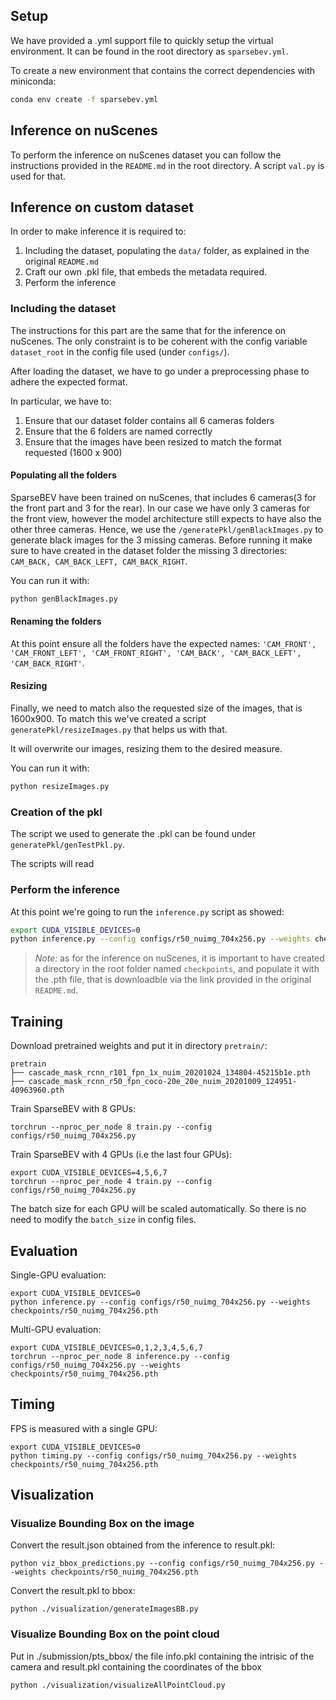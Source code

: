 ## Setup

We have provided a .yml support file to quickly setup the virtual environment. It can be found in the root directory as `sparsebev.yml`.

To create a new environment that contains the correct dependencies with miniconda:

```bash
conda env create -f sparsebev.yml
```

## Inference on nuScenes

To perform the inference on nuScenes dataset you can follow the instructions provided in the `README.md` in the root directory. A script `val.py` is used for that.

## Inference on custom dataset

In order to make inference it is required to:
1. Including the dataset, populating the `data/` folder, as explained in the original `README.md`
2. Craft our own .pkl file, that embeds the metadata required.
3. Perform the inference

### Including the dataset

The instructions for this part are the same that for the inference on nuScenes. The only constraint is to be coherent with the config variable `dataset_root` in the config file used (under `configs/`).

After loading the dataset, we have to go under a preprocessing phase to adhere the expected format.

In particular, we have to:
1. Ensure that our dataset folder contains all 6 cameras folders
2. Ensure that the 6 folders are named correctly
3. Ensure that the images have been resized to match the format requested (1600 x 900)

#### Populating all the folders

SparseBEV have been trained on nuScenes, that includes 6 cameras(3 for the front part and 3 for the rear). In our case we have only 3 cameras for the front view, however the model architecture still expects to have also the other three cameras. Hence, we use the `/generatePkl/genBlackImages.py` to generate black images for the 3 missing cameras. Before running it make sure to have created in the dataset folder the missing 3 directories: `CAM_BACK, CAM_BACK_LEFT, CAM_BACK_RIGHT`.

You can run it with:
```bash
python genBlackImages.py
```

#### Renaming the folders

At this point ensure all the folders have the expected names: `'CAM_FRONT', 'CAM_FRONT_LEFT', 'CAM_FRONT_RIGHT', 'CAM_BACK', 'CAM_BACK_LEFT', 'CAM_BACK_RIGHT'`.

#### Resizing

Finally, we need to match also the requested size of the images, that is 1600x900. To match this we've created a script `generatePkl/resizeImages.py` that helps us with that. 

It will overwrite our images, resizing them to the desired measure.

You can run it with:
```bash
python resizeImages.py
```


### Creation of the pkl

The script we used to generate the .pkl can be found under `generatePkl/genTestPkl.py`.

The scripts will read

### Perform the inference

At this point we're going to run the `inference.py` script as showed:

```bash
export CUDA_VISIBLE_DEVICES=0
python inference.py --config configs/r50_nuimg_704x256.py --weights checkpoints/r50_nuimg_704x256.pth
```

> *Note:* as for the inference on nuScenes, it is important to have created a directory in the root folder named `checkpoints`, and populate it with the .pth file, that is downloadble via the link provided in the original `README.md`.




## Training

Download pretrained weights and put it in directory `pretrain/`:

```
pretrain
├── cascade_mask_rcnn_r101_fpn_1x_nuim_20201024_134804-45215b1e.pth
├── cascade_mask_rcnn_r50_fpn_coco-20e_20e_nuim_20201009_124951-40963960.pth
```

Train SparseBEV with 8 GPUs:

```
torchrun --nproc_per_node 8 train.py --config configs/r50_nuimg_704x256.py
```

Train SparseBEV with 4 GPUs (i.e the last four GPUs):

```
export CUDA_VISIBLE_DEVICES=4,5,6,7
torchrun --nproc_per_node 4 train.py --config configs/r50_nuimg_704x256.py
```

The batch size for each GPU will be scaled automatically. So there is no need to modify the `batch_size` in config files.

## Evaluation

Single-GPU evaluation:

```
export CUDA_VISIBLE_DEVICES=0
python inference.py --config configs/r50_nuimg_704x256.py --weights checkpoints/r50_nuimg_704x256.pth
```

Multi-GPU evaluation:

```
export CUDA_VISIBLE_DEVICES=0,1,2,3,4,5,6,7
torchrun --nproc_per_node 8 inference.py --config configs/r50_nuimg_704x256.py --weights checkpoints/r50_nuimg_704x256.pth
```

## Timing

FPS is measured with a single GPU:

```
export CUDA_VISIBLE_DEVICES=0
python timing.py --config configs/r50_nuimg_704x256.py --weights checkpoints/r50_nuimg_704x256.pth
```

## Visualization

### Visualize Bounding Box on the image

Convert the result.json obtained from the inference to result.pkl:

```
python viz_bbox_predictions.py --config configs/r50_nuimg_704x256.py --weights checkpoints/r50_nuimg_704x256.pth
```

Convert the result.pkl to bbox:
```
python ./visualization/generateImagesBB.py
```

### Visualize Bounding Box on the point cloud
Put in ./submission/pts_bbox/ the file info.pkl containing the intrisic of the camera and result.pkl containing the coordinates of the bbox
```
python ./visualization/visualizeAllPointCloud.py
```
